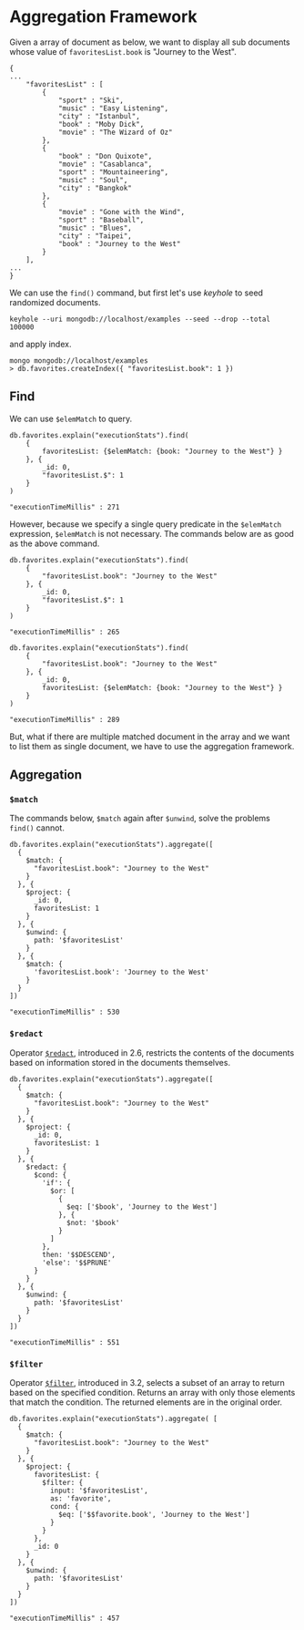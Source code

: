 # Aggregation Framework 
Given a array of document as below, we want to display all sub documents whose value of `favoritesList.book` is "Journey to the West".

```
{
...
	"favoritesList" : [
		{
			"sport" : "Ski",
			"music" : "Easy Listening",
			"city" : "Istanbul",
			"book" : "Moby Dick",
			"movie" : "The Wizard of Oz"
		},
		{
			"book" : "Don Quixote",
			"movie" : "Casablanca",
			"sport" : "Mountaineering",
			"music" : "Soul",
			"city" : "Bangkok"
		},
		{
			"movie" : "Gone with the Wind",
			"sport" : "Baseball",
			"music" : "Blues",
			"city" : "Taipei",
			"book" : "Journey to the West"
		}
	],
...
}
```

We can use the `find()` command, but first let's use *keyhole* to seed randomized documents.

```
keyhole --uri mongodb://localhost/examples --seed --drop --total 100000
```

and apply index.

```
mongo mongodb://localhost/examples
> db.favorites.createIndex({ "favoritesList.book": 1 })
```

## Find
We can use `$elemMatch` to query.

```
db.favorites.explain("executionStats").find(
    {
        favoritesList: {$elemMatch: {book: "Journey to the West"} }
    }, {
        _id: 0, 
        "favoritesList.$": 1
    }
)

"executionTimeMillis" : 271
```

However, because we specify a single query predicate in the `$elemMatch` expression, `$elemMatch` is not necessary.  The commands below are as good as the above command.

```
db.favorites.explain("executionStats").find(
    {
        "favoritesList.book": "Journey to the West"
    }, {
        _id: 0, 
        "favoritesList.$": 1
    }
)

"executionTimeMillis" : 265
```

```
db.favorites.explain("executionStats").find(
    {
        "favoritesList.book": "Journey to the West"
    }, {
        _id: 0, 
        favoritesList: {$elemMatch: {book: "Journey to the West"} }
    } 
)

"executionTimeMillis" : 289
```

But, what if there are multiple matched document in the array and we want to list them as single document, we have to use the aggregation framework.

## Aggregation

### `$match`
The commands below, `$match` again after `$unwind`, solve the problems `find()` cannot.

```
db.favorites.explain("executionStats").aggregate([
  {
    $match: {
      "favoritesList.book": "Journey to the West"
    }
  }, {
    $project: {
      _id: 0, 
      favoritesList: 1
    }
  }, {
    $unwind: {
      path: '$favoritesList'
    }
  }, {
    $match: {
      'favoritesList.book': 'Journey to the West'
    }
  }
])

"executionTimeMillis" : 530
```

### `$redact`
Operator [`$redact`](https://docs.mongodb.com/manual/reference/operator/aggregation/redact/), introduced in 2.6, restricts the contents of the documents based on information stored in the documents themselves.

```
db.favorites.explain("executionStats").aggregate([
  {
    $match: {
      "favoritesList.book": "Journey to the West"
    }
  }, {
    $project: {
      _id: 0, 
      favoritesList: 1
    }
  }, {
    $redact: {
      $cond: {
        'if': {
          $or: [
            {
              $eq: ['$book', 'Journey to the West']
            }, {
              $not: '$book'
            }
          ]
        },
        then: '$$DESCEND', 
        'else': '$$PRUNE'
      }
    }
  }, {
    $unwind: {
      path: '$favoritesList'
    }
  }
])

"executionTimeMillis" : 551
```

### `$filter`
Operator [`$filter`](https://docs.mongodb.com/manual/reference/operator/aggregation/filter/), introduced in 3.2, selects a subset of an array to return based on the specified condition. Returns an array with only those elements that match the condition. The returned elements are in the original order.

```
db.favorites.explain("executionStats").aggregate( [
  {
    $match: {
      "favoritesList.book": "Journey to the West"
    }
  }, {
    $project: {
      favoritesList: {
        $filter: {
          input: '$favoritesList', 
          as: 'favorite', 
          cond: {
            $eq: ['$$favorite.book', 'Journey to the West']
          }
        }
      }, 
      _id: 0
    }
  }, {
    $unwind: {
      path: '$favoritesList'
    }
  }
])

"executionTimeMillis" : 457
```
